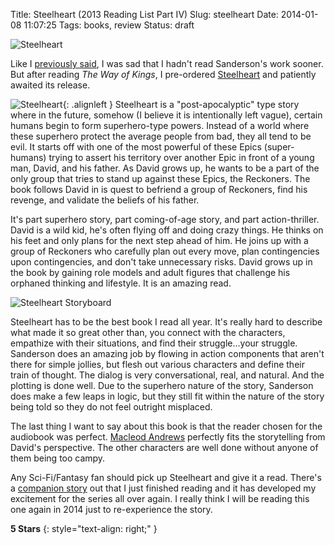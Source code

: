 Title: Steelheart (2013 Reading List Part IV)
Slug: steelheart
Date: 2014-01-08 11:07:25
Tags: books, review
Status: draft

![Steelheart]({filename}../static/images/2014/steelheart-title.jpg "Steelheart")

Like I [previously said][partIII], I was sad that I hadn't read Sanderson's 
work sooner.  But after reading _The Way of Kings_, I pre-ordered 
[Steelheart][] and patiently awaited its release.  

![Steelheart]({filename}../static/images/2014/steelheart.jpg "Steelheart"){: .alignleft }
Steelheart is a "post-apocalyptic" type story where in the future, somehow (I 
believe it is intentionally left vague), certain humans begin to form 
superhero-type powers.  Instead of a world where these superhero protect the 
average people from bad, they all tend to be evil.  It starts off with one of
the most powerful of these Epics (super-humans) trying to assert his territory 
over another Epic in front of a young man, David, and his father.  As David 
grows up, he wants to be a part of the only group that tries to stand up 
against these Epics, the Reckoners.  The book follows David in is quest to 
befriend a group of Reckoners, find his revenge, and validate the beliefs of 
his father.

It's part superhero story, part coming-of-age story, and part action-thriller. 
David is a wild kid, he's often flying off and doing crazy things.  He thinks 
on his feet and only plans for the next step ahead of him.  He joins up with a 
group of Reckoners who carefully plan out every move, plan contingencies upon 
contingencies, and don't take unnecessary risks.  David grows up in the book 
by gaining role models and adult figures that challenge his orphaned thinking 
and lifestyle.  It is an amazing read.

![Steelheart Storyboard]({filename}../static/images/2014/steelheart-storyboard.jpg "Steelheart Storyboard")

Steelheart has to be the best book I read all year.  It's really hard to 
describe what made it so great other than, you connect with the characters, 
empathize with their situations, and find their struggle...your struggle.  
Sanderson does an amazing job by flowing in action components that aren't 
there for simple jollies, but flesh out various characters and define their 
train of thought.  The dialog is very conversational, real, and natural.  And 
the plotting is done well.  Due to the superhero nature of the story, 
Sanderson does make a few leaps in logic, but they still fit within the nature 
of the story being told so they do not feel outright misplaced.

The last thing I want to say about this book is that the reader chosen for the 
audiobook was perfect.  [Macleod Andrews][mandrews] perfectly fits the 
storytelling from David's perspective.  The other characters are well done 
without anyone of them being too campy.

Any Sci-Fi/Fantasy fan should pick up Steelheart and give it a read.   There's 
a [companion story][mitosis] out that I just finished reading and it has 
developed my excitement for the series all over again.  I really think I will 
be reading this one again in 2014 just to re-experience the story.

**5 Stars**
{: style="text-align: right;" }

[partIII]: {filename}./2013-reading-list-part-iii.md
[Steelheart]: http://www.amazon.com/gp/product/B00ARHAAZ6/ref=as_li_ss_il?ie=UTF8&camp=1789&creative=390957&creativeASIN=B00ARHAAZ6&linkCode=as2&tag=traeblain-20
[mitosis]: http://www.amazon.com/gp/product/B00GQAMAK6/ref=as_li_ss_il?ie=UTF8&camp=1789&creative=390957&creativeASIN=B00GQAMAK6&linkCode=as2&tag=traeblain-20
[mandrews]: https://www.goodreads.com/author/show/2962128.MacLeod_Andrews
